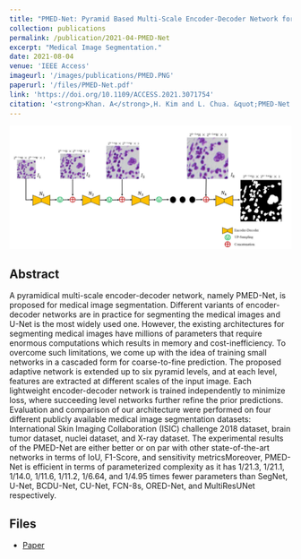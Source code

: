 ```yaml
---
title: "PMED-Net: Pyramid Based Multi-Scale Encoder-Decoder Network for Medical Image Segmentation"
collection: publications
permalink: /publication/2021-04-PMED-Net
excerpt: "Medical Image Segmentation."
date: 2021-08-04
venue: 'IEEE Access'
imageurl: '/images/publications/PMED.PNG'
paperurl: '/files/PMED-Net.pdf'
link: 'https://doi.org/10.1109/ACCESS.2021.3071754'
citation: '<strong>Khan. A</strong>,H. Kim and L. Chua. &quot;PMED-Net: Pyramid Based Multi-Scale Encoder-Decoder Network for Medical Image Segmentation.&quot; <i> IEEE Access , 2021</i>(9). doi:10.1109/ACCESS.2021.3071754'
---
```



<center><img src = '/images/publications/PMED.PNG'></center>

## Abstract
A pyramidical multi-scale encoder-decoder network, namely PMED-Net, is proposed for medical image segmentation. Different variants of encoder-decoder networks are in practice for segmenting the medical images and U-Net is the most widely used one. However, the existing architectures for segmenting medical images have millions of parameters that require enormous computations which results in memory and cost-inefficiency. To overcome such limitations, we come up with the idea of training small networks in
a cascaded form for coarse-to-fine prediction. The proposed adaptive network is extended up to six pyramid levels, and at each level, features are extracted at different scales of the input image. Each lightweight encoder-decoder network is trained independently to minimize loss, where succeeding level networks further refine the prior predictions. Evaluation and comparison of our architecture were performed on four different publicly available medical image segmentation datasets: International Skin Imaging Collaboration (ISIC) challenge 2018 dataset, brain tumor dataset, nuclei dataset, and X-ray dataset. The experimental results of the PMED-Net are either better or on par with other state-of-the-art networks in terms of IoU, F1-Score, and sensitivity metricsMoreover, PMED-Net is efficient in terms of parameterized complexity as it has 1/21.3, 1/21.1, 1/14.0, 1/11.6, 1/11.2, 1/6.64, and 1/4.95 times fewer parameters than SegNet, U-Net, BCDU-Net, CU-Net, FCN-8s, ORED-Net, and MultiResUNet respectively. 

## Files
- [Paper](/files/PMED-Net.pdf)
